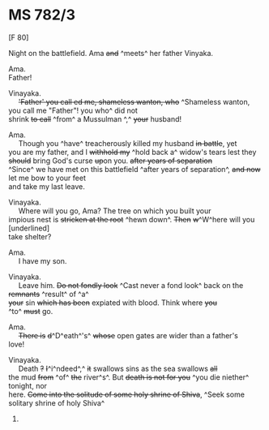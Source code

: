 # MS 782/3

[F 80]

Night on the battlefield. Ama ~~and~~ ^meets^ her father Vinyaka. 

Ama. \
Father! 

Vinayaka. \
&nbsp;&nbsp;&nbsp;&nbsp;&nbsp;~~'Father' you call ~~ed~~ me, shameless wanton, who~~ ^Shameless wanton, you call me "Father"! you who^ did not \
shrink ~~to call~~ ^from^ a Mussulman ^,^ ~~your~~ husband! 

Ama. \
&nbsp;&nbsp;&nbsp;&nbsp;&nbsp;Though you ^have^ treacherously killed my husband ~~in battle~~, yet \
you are my father, and I ~~withhold my~~ ^hold back a^ widow's tears lest they \
~~should~~ bring God's curse ~~up~~on you. ~~after years of separation~~ \
^Since^ we have met on this battlefield ^after years of separation^, ~~and now~~ let me bow to your feet \
and take my last leave.

Vinayaka. \
&nbsp;&nbsp;&nbsp;&nbsp;&nbsp;Where will you go, Ama? The tree on which you built your \
impious nest is ~~stricken at the root~~ ^hewn down^. ~~Then~~ ~~w~~^W^here will you [underlined] \
take shelter? 

Ama. \
&nbsp;&nbsp;&nbsp;&nbsp;&nbsp;I have my son. 

Vinayaka. \
&nbsp;&nbsp;&nbsp;&nbsp;&nbsp;Leave him. ~~Do not fondly look~~ ^Cast never a fond look^ back on the ~~remnants~~ ^result^ of ^a^\
~~your~~ sin ~~which has been~~ expiated with blood. Think where ~~you~~ \
^to^ ~~must~~ go. 

Ama. \
&nbsp;&nbsp;&nbsp;&nbsp;&nbsp;~~There is~~ ~~d~~^D^eath^'s^ ~~whose~~ open gates are wider than a father's \
love!

Vinayaka. \
&nbsp;&nbsp;&nbsp;&nbsp;&nbsp;Death ~~?~~ ~~I~~^i^ndeed^,^ ~~it~~ swallows sins as the sea swallows ~~all~~ \
the mud ~~from~~ ^of^ ~~the~~ river^s^. But ~~death is not for you~~ ^you die niether^ tonight, nor \
here. ~~Come into the solitude of some holy shrine of Shiva~~, ^Seek some solitary shrine of holy Shiva^

1.
